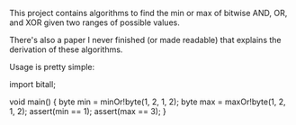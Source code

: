 This project contains algorithms to find the min or max of bitwise AND, OR, and XOR given two ranges of possible values. 

There's also a paper I never finished (or made readable) that explains the derivation of these algorithms.

Usage is pretty simple:

import bitall;

void main() {
    byte min = minOr!byte(1, 2, 1, 2);
    byte max = maxOr!byte(1, 2, 1, 2);
    assert(min == 1);
    assert(max == 3);
}
